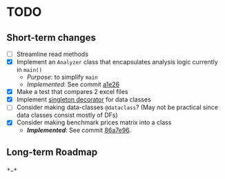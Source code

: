 # TODO

## Short-term changes

- [ ] Streamline read methods
- [x] Implement an `Analyzer` class that encapsulates analysis logic currently in `main()`
  - *Purpose*: to simplify `main`
  - *Implemented*: See commit [a1e26](https://github.com/vic-lee/PyFX/commit/a1e2638f64358f23f217f13d0eabbfd96ff63630)
- [x] Make a test that compares 2 excel files
- [x] Implement [singleton decorator](https://stackoverflow.com/questions/42237752/single-instance-of-class-in-python) for data classes
- [ ] Consider making data-classes `@dataclass`? (May not be practical since data classes consist mostly of DFs)
- [x] Consider making benchmark prices matrix into a class
  - ***Implemented***: See commit [86a7e96](86a7e96004e74d9803681ac0235d55143f4dd927).

## Long-term Roadmap

+_+
